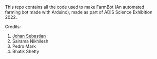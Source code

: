 This repo contains all the code used to make FarmBot (An automated farming bot made with Arduino), made as part of ADIS Science Exhibition 2022.

Credits:
1. [Johan Sebastian](https://github.com/johansansebastian)
2. Sairama Nikhilesh
3. Pedro Mark
4. Bhatik Shetty
